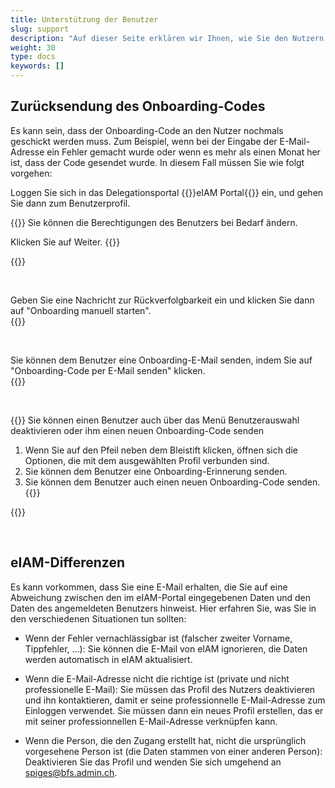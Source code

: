 ```yaml
---
title: Unterstützung der Benutzer
slug: support
description: "Auf dieser Seite erklären wir Ihnen, wie Sie den Nutzern im Bedarfsfall helfen können. Diese Aufgabe betrifft nur die Kantonsverantwortlichen (KT_Superuser)."
weight: 30
type: docs
keywords: []
---
```


## Zurücksendung des Onboarding-Codes

Es kann sein, dass der Onboarding-Code an den Nutzer nochmals geschickt werden muss. Zum Beispiel, wenn bei der Eingabe der E-Mail-Adresse ein Fehler gemacht wurde oder wenn es mehr als einen Monat her ist, dass der Code gesendet wurde. In diesem Fall müssen Sie wie folgt vorgehen:

Loggen Sie sich in das Delegationsportal {{<link url="https://www.portal.eiam.admin.ch/portal/adminservice/app/home" newTab="true">}}eIAM Portal{{</link>}} ein, und gehen Sie dann zum Benutzerprofil.

<!-- 1eme paire de colonnes -->

<div class="two_column">

<div class="left_col">
<!-- First column content goes here -->
{{<markdown>}}
Sie können die Berechtigungen des Benutzers bei Bedarf ändern.

Klicken Sie auf Weiter.
{{</markdown>}}
</div>

<div class="right_col">
<!-- Second column content goes here -->
{{<insertImage image="continuer_de.png" class="edge max-w-90">}}
</div>
</div>

&nbsp;

<!-- 2eme paire de colonnes -->

<div class="two_column">

<div class="left_col">
<!-- First column content goes here -->
Geben Sie eine Nachricht zur Rückverfolgbarkeit ein und klicken Sie dann auf "Onboarding manuell starten".
</div>

<div class="right_col">
<!-- Second column content goes here -->
{{<insertImage image="enreg_manu_de.png" class="edge max-w-90">}}
</div>
</div>

&nbsp;

<!-- 3eme paire de colonnes -->

<div class="two_column">

<div class="left_col">
<!-- First column content goes here -->
Sie können dem Benutzer eine Onboarding-E-Mail senden, indem Sie auf "Onboarding-Code per E-Mail senden" klicken.
</div>

<div class="right_col">
<!-- Second column content goes here -->
{{<insertImage image="onboarding_de.png" class="edge max-w-90">}}
</div>
</div>

&nbsp;

<!-- 4eme paire de colonnes -->

<div class="two_column">

<div class="left_col">
<!-- First column content goes here -->
{{<markdown>}}
Sie können einen Benutzer auch über das Menü Benutzerauswahl deaktivieren oder ihm einen neuen Onboarding-Code senden

1. Wenn Sie auf den Pfeil neben dem Bleistift klicken, öffnen sich die Optionen, die mit dem ausgewählten Profil verbunden sind.
2. Sie können dem Benutzer eine Onboarding-Erinnerung senden.
3. Sie können dem Benutzer auch einen neuen Onboarding-Code senden.
{{</markdown>}}
</div>

<div class="right_col">
<!-- Second column content goes here -->
{{<insertImage image="global_onboarding_de.png" class="edge max-w-90">}}
</div>
</div>

&nbsp;

## eIAM-Differenzen

Es kann vorkommen, dass Sie eine E-Mail erhalten, die Sie auf eine Abweichung zwischen den im eIAM-Portal eingegebenen Daten und den Daten des angemeldeten Benutzers hinweist. Hier erfahren Sie, was Sie in den verschiedenen Situationen tun sollten:

- Wenn der Fehler vernachlässigbar ist (falscher zweiter Vorname, Tippfehler, ...): Sie können die E-Mail von eIAM ignorieren, die Daten werden automatisch in eIAM aktualisiert.

- Wenn die E-Mail-Adresse nicht die richtige ist (private und nicht professionelle E-Mail): Sie müssen das Profil des Nutzers deaktivieren und ihn kontaktieren, damit er seine professionnelle E-Mail-Adresse zum Einloggen verwendet. Sie müssen dann ein neues Profil erstellen, das er mit seiner professionnellen E-Mail-Adresse verknüpfen kann.

- Wenn die Person, die den Zugang erstellt hat, nicht die ursprünglich vorgesehene Person ist (die Daten stammen von einer anderen Person): Deaktivieren Sie das Profil und wenden Sie sich umgehend an <spiges@bfs.admin.ch>.